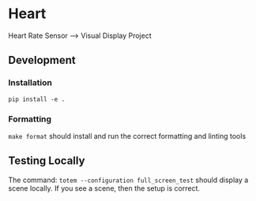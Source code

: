 # Heart

Heart Rate Sensor --> Visual Display Project

## Development

### Installation

`pip install -e .`

### Formatting

`make format` should install and run the correct formatting and linting tools

## Testing Locally

The command: `totem --configuration full_screen_test` should display a scene locally.  If you see a scene, then the setup is correct.
